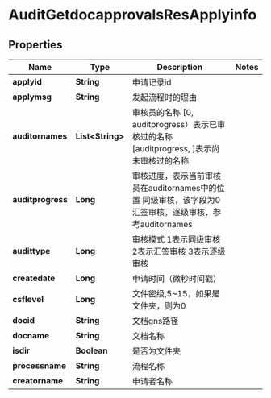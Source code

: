 # AuditGetdocapprovalsResApplyinfo

## Properties
Name | Type | Description | Notes
------------ | ------------- | ------------- | -------------
**applyid** | **String** | 申请记录id | 
**applymsg** | **String** | 发起流程时的理由 | 
**auditornames** | **List&lt;String&gt;** | 审核员的名称  [0, auditprogress）表示已审核过的名称  [auditprogress, ]表示尚未审核过的名称 | 
**auditprogress** | **Long** | 审核进度，表示当前审核员在auditornames中的位置  同级审核，该字段为0  汇签审核，逐级审核，参考auditornames | 
**audittype** | **Long** | 审核模式  1表示同级审核  2表示汇签审核  3表示逐级审核 | 
**createdate** | **Long** | 申请时间（微秒时间戳） | 
**csflevel** | **Long** | 文件密级,5~15，如果是文件夹，则为0 | 
**docid** | **String** | 文档gns路径 | 
**docname** | **String** | 文档名称 | 
**isdir** | **Boolean** | 是否为文件夹 | 
**processname** | **String** | 流程名称 | 
**creatorname** | **String** | 申请者名称 | 
